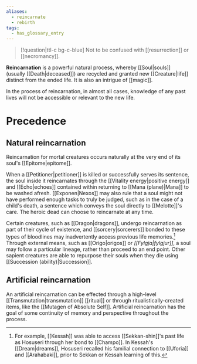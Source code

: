 ```yaml
---
aliases:
  - reincarnate
  - rebirth
tags:
  - has_glossary_entry
---
```

>[!question|ttl-c bg-c-blue] Not to be confused with [[resurrection]] or [[necromancy]].

**Reincarnation** is a powerful natural process, whereby [[Soul|souls]] (usually [[Death|deceased]]) are recycled and granted new [[Creature|life]] distinct from the ended life. It is also an intrigue of [[magic]].

In the process of reincarnation, in almost all cases, knowledge of any past lives will not be accessible or relevant to the new life.

# Precedence
## Natural reincarnation
Reincarnation for mortal creatures occurs naturally at the very end of its soul's [[Epitome|epitome]]. 

When a [[Petitioner|petitioner]] is killed or successfully serves its sentence, the soul inside it reincarnates through the [[Vitality energy|positive energy]] and [[Echo|echoes]] contained within returning to [[Mana (plane)|Mana]] to be washed afresh. [[Exponen|Nexos]] may also rule that a soul might not have performed enough tasks to truly be judged, such as in the case of a child's death, a sentence which conveys the soul directly to [[Melotte]]'s care. The heroic dead can choose to reincarnate at any time.

Certain creatures, such as [[Dragon|dragons]], undergo reincarnation as part of their cycle of existence, and [[sorcery|sorcerers]] bonded to these types of bloodlines may inadvertently access previous life memories.[^1] Through external means, such as [[Origo|origos]] or *[[Fylgja|fylgjur]]*, a soul may follow a particular lineage, rather than proceed to an end point. Other sapient creatures are able to repurpose their souls when they die using [[Succession (ability)|Succession]]. 

## Artificial reincarnation
An artificial reincarnation can be effected through a high-level [[Transmutation|transmutation]] [[ritual]] or through ritualistically-created items, like the [[Mutagen of Absolute Self]]. Artificial reincarnation has the goal of some continuity of memory and perspective throughout the process.

[^1]: For example, [[Kessah]] was able to access [[Sekkan-shin]]'s past life as Hosuseri through her bond to [[Champo]]. In Kessah's [[Dream|dreams]], Hosuseri recalled his familial connection to [[Uforia]] and [[Arahabaki]], prior to Sekkan or Kessah learning of this.